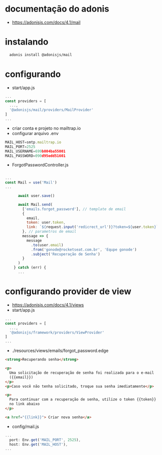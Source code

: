 # documentação do adonis

- https://adonisjs.com/docs/4.1/mail

# instalando

```sh
  adonis install @adonisjs/mail
```

# configurando

- start/app.js

```js
...
const providers = [
  ...,
  '@adonisjs/mail/providers/MailProvider'
]
...
```

- criar conta e projeto no mailtrap.io
- configurar arquivo .env

```js
MAIL_HOST=smtp.mailtrap.io
MAIL_PORT=2525
MAIL_USERNAME=699b004ba55001
MAIL_PASSWORD=090d95edd51601
```

- ForgotPasswordController.js

```js

...
const Mail = use('Mail')
...

      await user.save()

      await Mail.send(
        ['emails.forgot_password'], // template de email
        {
          email,
          token: user.token,
          link: `${request.input('redicrect_url')}?token=${user.token}`
        }, // parametros de email
        message => {
          message
            .to(user.email)
            .from('gonode@rocketseat.com.br', 'Equpe gonode')
            .subject('Recuperação de Senha')
        }
      )
    } catch (err) {
      ...

```

# configurando provider de view

- https://adonisjs.com/docs/4.1/views
- start/app.js

```js
...
const providers = [
  ...,
  '@adonisjs/framework/providers/ViewProvider'
]
...
```

- ./resources/views/emails/forgot_password.edge

```html
<strong>Recuperando senha</strong>

<p>
  Uma solicitação de recuperação de senha foi realizada para o e-mail
  ({{email}})
</p>
<p>Caso você não tenha solicitado, troque sua senha imediatamente</p>

<p>
  Para continuar com a recuperação de senha, utilize o token {{token}} ou clique
  no link abaixo
</p>

<a href="{{link}}"> Criar nova senha</a>
```

- config/mail.js

```js
...
  port: Env.get('MAIL_PORT', 2525),
  host: Env.get('MAIL_HOST'),
...
```
